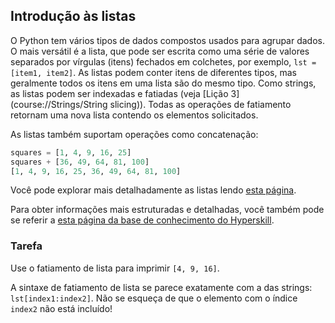 ## Introdução às listas

O Python tem vários tipos de dados compostos usados para agrupar dados. 
O mais versátil é a lista, que pode ser escrita como uma série de valores 
separados por vírgulas (itens) fechados em colchetes, por exemplo, `lst = [item1, item2]`. 
As listas podem conter itens de diferentes tipos, mas geralmente todos os itens em uma lista 
são do mesmo tipo. Como strings, as listas podem ser indexadas e fatiadas (veja [Lição 3](course://Strings/String slicing)).
Todas as operações de fatiamento retornam uma nova lista contendo os elementos solicitados.

As listas também suportam operações como concatenação:

```python
squares = [1, 4, 9, 16, 25]
squares + [36, 49, 64, 81, 100]
[1, 4, 9, 16, 25, 36, 49, 64, 81, 100]
```

Você pode explorar mais detalhadamente as listas lendo <a href="https://docs.python.org/3.9/tutorial/introduction.html#lists">esta página</a>.

Para obter informações mais estruturadas e detalhadas, você também pode se referir a [esta página da base de conhecimento do Hyperskill](https://hyperskill.org/learn/step/5979?utm_source=jba&utm_medium=jba_courses_links).

### Tarefa
Use o fatiamento de lista para imprimir `[4, 9, 16]`.  

<div class='hint'>A sintaxe de fatiamento de lista se parece exatamente com a das strings: <code>lst[index1:index2]</code>.
Não se esqueça de que o elemento com o índice <code>index2</code> não está incluído!</div>